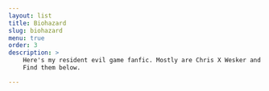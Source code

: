```yaml
---
layout: list
title: Biohazard
slug: biohazard
menu: true
order: 3
description: >
    Here's my resident evil game fanfic. Mostly are Chris X Wesker and Piers X Jake.<br>
	Find them below.

---
```

